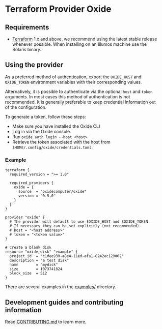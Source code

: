 # Terraform Provider Oxide

## Requirements

- [Terraform](https://www.terraform.io/downloads) 1.x and above, we recommend using the latest stable release whenever possible. When installing on an Illumos machine use the Solaris binary.

## Using the provider

As a preferred method of authentication, export the `OXIDE_HOST` and `OXIDE_TOKEN` environment variables with their corresponding values.

Alternatively, it is possible to authenticate via the optional `host` and `token` arguments. In most cases this method of authentication is not recommended. It is generally preferable to keep credential information out of the configuration.

To generate a token, follow these steps:

- Make sure you have installed the Oxide CLI
- Log in via the Oxide console.
- Run `oxide auth login --host <host>`
- Retrieve the token associated with the host from `$HOME/.config/oxide/credentials.toml`.

### Example

```hcl
terraform {
  required_version = ">= 1.0"

  required_providers {
    oxide = {
      source  = "oxidecomputer/oxide"
      version = "0.5.0"
    }
  }
}

provider "oxide" {
  # The provider will default to use $OXIDE_HOST and $OXIDE_TOKEN.
  # If necessary they can be set explicitly (not recommended).
  # host = "<host address>"
  # token = "<token value>"
}

# Create a blank disk
resource "oxide_disk" "example" {
  project_id  = "c1dee930-a8e4-11ed-afa1-0242ac120002"
  description = "a test disk"
  name        = "mydisk"
  size        = 1073741824
  block_size  = 512
}
```

There are several examples in the [examples/](./examples/) directory.

## Development guides and contributing information

Read [CONTRIBUTING.md](./CONTRIBUTING.md) to learn more.
